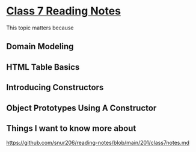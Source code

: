 # [Class 7 Reading Notes](https://github.com/snur206/reading-notes/blob/main/201/class7notes.md)

This topic matters because 

## Domain Modeling



## HTML Table Basics







## Introducing Constructors





## Object Prototypes Using A Constructor







## Things I want to know more about


https://github.com/snur206/reading-notes/blob/main/201/class7notes.md 
